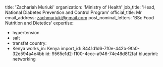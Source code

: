 title: 'Zachariah Muriuki'
organization: 'Ministry of Health'
job_title: 'Head, National Diabetes Prevention and Control Program'
official_title: Mr
email_address: zachmuriuki@gmail.com
post_nominal_letters: 'BSc Food Nutrition and Dietetics'
expertise:
  - hypertension
  - salt
  - transfat
country:
  - Kenya
works_in: Kenya
import_id: 8441d1d6-7f0e-442b-9fa0-32e594a4e4bb
id: 9565e1d2-f100-4ccc-a946-74e48d8f2faf
blueprint: networking
